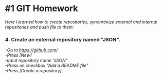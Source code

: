 # #1 GIT Homework  
*Here I learned how to create repositories, synchronize external and internal repositories and push file to them:*
### 4. Create an external repository named "JSON".

*-Go to https://github.com/*  
*-Press [New]*  
*-Input repository name "JSON"*  
*-Press on checkbox "Add a README file"*  
*-Press [Create a repository]* 


